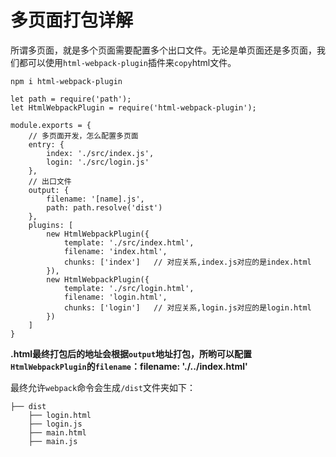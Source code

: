 # 多页面打包详解

所谓多页面，就是多个页面需要配置多个出口文件。无论是单页面还是多页面，我们都可以使用`html-webpack-plugin`插件来`copy`html文件。

`npm i html-webpack-plugin`

```
let path = require('path');
let HtmlWebpackPlugin = require('html-webpack-plugin');

module.exports = {
    // 多页面开发，怎么配置多页面
    entry: {
        index: './src/index.js',
        login: './src/login.js'
    },
    // 出口文件  
    output: {                       
        filename: '[name].js',
        path: path.resolve('dist')
    },
    plugins: [
        new HtmlWebpackPlugin({
            template: './src/index.html',   
            filename: 'index.html',
            chunks: ['index']   // 对应关系,index.js对应的是index.html
        }),
        new HtmlWebpackPlugin({
            template: './src/login.html',
            filename: 'login.html',
            chunks: ['login']   // 对应关系,login.js对应的是login.html
        })
    ]
}
```

**.html最终打包后的地址会根据`output`地址打包，所哟可以配置`HtmlWebpackPlugin`的`filename`：filename: './../index.html'**

最终允许`webpack`命令会生成`/dist`文件夹如下：

```
├── dist
    ├── login.html
    ├── login.js
    ├── main.html
    ├── main.js
```